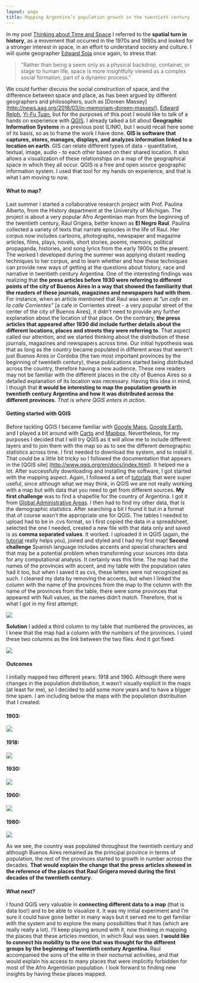 ```yaml
---
layout: page
title: Mapping Argentina’s population growth in the twentieth century
---
```

In my post <a href="/blogposts/GIS-Post.html" target="_blank">Thinking about Time and Space</a> I referred to the **spatial turn in history**, as a movement that occurred in the 1970s and 1980s and looked for a stronger interest in space, in an effort to understand society and culture. I will quote geographer [Edward Soja](http://www.aag.org/cs/membership/tributes_memorials/sz/soja_edward) once again, to stress that:

> "Rather than being a seem only as a physical backdrop, container, or stage to human life, space is more insightfully viewed as a complex social formation, part of a dynamic process."

We could further discuss the social construction of space, and the difference between space and place, as has been argued by different geographers and philosophers, such as [Doreen Massey] (http://news.aag.org/2016/03/in-memoriam-doreen-massey/), [Edward Relph](http://www.placeness.com/), [Yi-Fu Tuan](http://www.yifutuan.org/), but for the purposes of this post I would like to talk of a hands on experience with [QGIS](http://www.qgis.org/en/site/index.html). I already talked a bit about **Geographic Information Systems** in a previous post (LINK), but I would recall here some of its basis, so as to frame the work I have done.
**GIS is software that captures, stores, manages, displays, and analyzes information linked to a location on earth**. GIS can relate different types of data - quantitative, textual, image, audio - to each other based on their shared location. It also allows a visualization of these relationships on a map of the geographical space in which they all occur. QGIS is a free and open source geographic information system. I used that tool for my hands on experience, and that is what I am moving to now.

#### What to map?

Last summer I started a collaborative research project with Prof. Paulina Alberto, from the History department at the University of Michigan. The project is about a very popular Afro Argentinian man from the beginning of the twentieth century, Raul Grigera, better known as **El Negro Raul**. Paulina collected a variety of texts that narrate episodes in the life of Raul. Her corpus now includes cartoons, photographs, newspaper and magazine articles, films, plays, novels, short stories, poems, memoirs, political propaganda, histories, and song lyrics from the early 1900s to the present. The worked I developed during the summer was applying distant reading techniques to her corpus, and to learn whether and how these techniques can provide new ways of getting at the questions about history, race and narrative in twentieth century Argentina.
One of the interesting findings was realizing that **the press articles before 1930 were referring to different points of the city of Buenos Aires in a way that showed the familiarity that the readers of these journals, magazines and newspapers had with them**. For instance, when an article mentioned that Raul was seen at *”un cafe en la calle Corrientes”* [a cafe in Corrientes street - a very popular street of the center of the city of Buenos Aires], it didn’t need to provide any further explanation about the location of that place. On the contrary, **the press articles that appeared after 1930 did include further details about the different locations, places and streets they were referring to**. That aspect called our attention, and we started thinking about the distribution of these journals, magazines and newspapers across time. Our initial hypothesis was that as long as the country became populated in different areas that weren’t just Buenos Aires or Cordoba (the two most important provinces by the beginning of twentieth century), these publications started being distributed across the country, therefore having a new audience. These new readers may not be familiar with the different places in the city of Buenos Aires so a detailed explanation of its location was necessary.
Having this idea in mind, I though that **it would be interesting to map the population growth in twentieth century Argentina and how it was distributed across the different provinces**. *That is where QGIS enters in action*.

#### Getting started with QGIS

Before tackling QGIS I became familiar with [Google Maps](https://www.google.com/maps), [Google Earth](https://www.google.com/earth/), and I played a bit around with [Carto](https://carto.com/) and [Mapbox](https://www.mapbox.com/showcase/). Nevertheless, for my purposes I decided that I will try QGIS as it will allow me to include different layers and to join them with the map so as to see the different demographic statistics across time.
I first needed to download the system, and to install it. That could be a little bit tricky so I followed the documentation that appears in the [QGIS site] (http://www.qgis.org/en/docs/index.html). It helped me a lot. After successfully downloading and installing the software, I got started with the mapping aspect. Again, I followed a set of [tutorials](http://fredgibbs.net/tutorials/) that were super useful, since although what we may think, in QGIS we are not really working with a map but with data that you need to get from different sources.
**My first challenge** was to find a shapefile for the country of Argentina. I got it from [Global Administrative Areas](http://www.gadm.org/). I then had to find my other data, that is the demographic statistics. After searching a bit I found it but in a format that of course wasn’t the appropriate one for QGIS. The tables I needed to upload had to be in .cvs format, so I first copied the data in a spreadsheet, selected the one I needed, created a new file with that data only and saved is as **comma separated values**. It worked. I uploaded it in QGIS (again, the [tutorial](http://fredgibbs.net/tutorials/qgis/linking-and-styling-data-with-qgis.html) really helps you), joined and styled and I had my first map!
**Second challenge** Spanish language includes accents and special characters and that may be a potential problem when transforming your sources into data for any computational analysis. It certainly was this time. The map had the names of the provinces with accent, and my table with the population rates had it too, but when I saved it as cvs, these letters were not recognized as such. I cleaned my data by removing the accents, but when I linked the column with the name of the provinces from the map to the column with the name of the provinces from the table, there were some provinces that appeared with Null values, as the names didn’t match. Therefore, that is what I got in my first attempt:

<img src="/images/Population_1918_Names.png">

**Solution** I added a third column to my table that numbered the provinces, as I knew that the map had a column with the numbers of the provinces. I used these two columns as the link between the two files. And it got fixed:

<img src="/images/Population_1918.png">


#### Outcomes

I initially mapped two different years: 1918 and 1960. Although there were changes in the population distribution, it wasn’t visually explicit in the maps (at least for me), so I decided to add some more years and to have a bigger time spam. I am including below the maps with the population distribution that I created:

#### 1903:

<img src="/images/Population_1903.png">

#### 1918:

<img src="/images/Population_1918.png">

#### 1930:

<img src="/images/Population_1930.png">

#### 1960:

<img src="/images/Population_1960.png">

#### 1980:

<img src="/images/Population_1980.png">

As we see, the country was populated throughout the twentieth century and although Buenos Aires remained as the principal province in terms of population, the rest of the provinces started to growth in number across the decades. **That would explain the change that the press articles showed in the reference of the places that Raul Grigera moved during the first decades of the twentieth century**.  

#### What next?

I found QGIS very valuable in **connecting different data to a map** (that is data too!) and to be able to visualize it. It was my initial experiment and I’m sure it could have gone better in many ways but it served me to get familiar with the system and to explore the many possibilities that it has (which are really really a lot). I’ll keep playing around with it, now thinking in mapping the places that these articles mention, in which Raul was seen. **I would like to connect his mobility to the one that was thought for the different groups by the beginning of twentieth century Argentina**. Raul accompanied the sons of the elite in their nocturnal activities, and that would explain his access to many places that were implicitly forbidden for most of the Afro Argentinian population. I look forward to finding new insights by having these places mapped.
